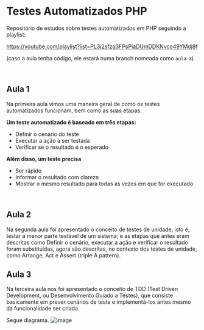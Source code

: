 # Testes Automatizados PHP
Repositório de estudos sobre testes automatizados em PHP seguindo a playlist:

https://youtube.com/playlist?list=PL3j2sfzg3FPsPiaDUmDDKNvco49YMdj8f

(caso a aula tenha código, ele estará numa branch nomeada como ```aula-X```)

<br>

## Aula 1
Na primeira aula vimos uma maneira geral de como os testes automatizados funcionam, bem como as suas etapas.
<br>

**Um teste automatizado é baseado em três etapas:**
- Definir o cenário do teste
- Executar a ação a ser testada
- Verificar se o resultado é o esperado

**Além disso, um teste precisa**
- Ser rápido
- Informar o resultado com clareza
- Mostrar o mesmo resultado para todas as vezes em que for executado

<br>

## Aula 2
Na segunda aula foi apresentado o conceito de testes de unidade, isto é, testar a menor parte testável de um sistema; e as etapas que antes eram descritas como Definir o cenário, executar a ação e verificar o resultado foram substituídas, agora são descritas, no contexto dos testes de unidade, como Arrange, Act e Assert (triple A pattern).


## Aula 3
Na terceira aula nos foi apresentado o conceito de TDD (Test Driven Development, ou Desenvolvimento Guiado a Testes), que consiste basicamente em prever cenários de teste e implementá-los antes mesmo da funcionalidade ser criada.

Segue diagrama.
![image](https://user-images.githubusercontent.com/108190179/230798886-c84373a4-d8e1-4248-9cf2-15bcc67a9a4f.png)

